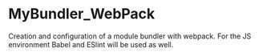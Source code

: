 # MyBundler_WebPack
Creation and configuration of a module bundler with webpack. For the JS environment Babel and ESlint will be used as well.
